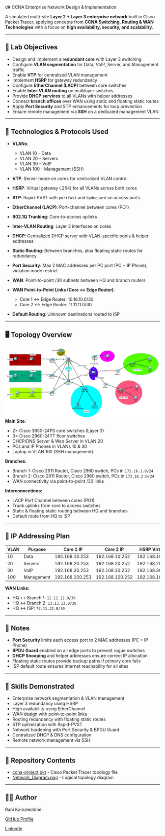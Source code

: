 d# CCNA Enterprise Network Design & Implementation

A simulated multi-site **Layer 2 + Layer 3 enterprise network** built in Cisco Packet Tracer, applying concepts from **CCNA Switching, Routing & WAN Technologies** with a focus on **high availability, security, and scalability**.

---

## 🧠 Lab Objectives

- Design and implement a **redundant core** with Layer 3 switching
- Configure **VLAN segmentation** for Data, VoIP, Server, and Management traffic
- Enable **VTP** for centralized VLAN management
- Implement **HSRP** for gateway redundancy
- Configure **EtherChannel (LACP)** between core switches
- Enable **Inter-VLAN routing** on multilayer switches
- Provide **DHCP services** to all VLANs with helper addresses
- Connect **branch offices** over WAN using static and floating static routes
- Apply **Port Security** and STP enhancements for loop prevention
- Ensure remote management via **SSH** on a dedicated management VLAN

---

## 🧰 Technologies & Protocols Used

- **VLANs**:  
  - VLAN 10 - Data  
  - VLAN 20 - Servers  
  - VLAN 30 - VoIP  
  - VLAN 100 - Management (SSH)  
- **VTP**: Server mode on cores for centralized VLAN control
- **HSRP**: Virtual gateway (.254) for all VLANs across both cores
- **STP**: Rapid-PVST with `portfast` and `bpduguard` on access ports
- **EtherChannel (LACP)**: Port-channel between cores (PO1)
- **802.1Q Trunking**: Core-to-access uplinks
- **Inter-VLAN Routing**: Layer 3 interfaces on cores
- **DHCP**: Centralized DHCP server with VLAN-specific pools & helper addresses
- **Static Routing**: Between branches, plus floating static routes for redundancy
- **Port Security**: Max 2 MAC addresses per PC port (PC + IP Phone), violation mode restrict
- **WAN**: Point-to-point /30 subnets between HQ and branch routers
- **WAN Point-to-Point Links (Core ↔ Edge Router)**:  
  - Core 1 ↔ Edge Router: 10.10.10.0/30  
  - Core 2 ↔ Edge Router: 11.11.11.0/30

- **Default Routing**: Unknown destinations routed to ISP

---

## 🖥️ Topology Overview
![Logical Topology](Network_Diagram.png)
**Main Site:**
- 2× Cisco 3650-24PS core switches (Layer 3)  
- 3× Cisco 2960-24TT floor switches  
- DHCP/DNS Server & Web Server in VLAN 20  
- PCs and IP Phones in VLANs 10 & 30  
- Laptop in VLAN 100 (SSH management)  

**Branches:**
- Branch 1: Cisco 2911 Router, Cisco 2960 switch, PCs in `172.16.1.0/24`
- Branch 2: Cisco 2911 Router, Cisco 2960 switch, PCs in `172.16.2.0/24`
- WAN connectivity via point-to-point /30 links  

**Interconnections:**
- LACP Port Channel between cores (PO1)
- Trunk uplinks from core to access switches
- Static & floating static routing between HQ and branches
- Default route from HQ to ISP

---

## 📜 IP Addressing Plan

| VLAN  | Purpose         | Core 1 IP       | Core 2 IP       | HSRP Virtual IP |
|-------|----------------|-----------------|-----------------|-----------------|
| 10    | Data           | 192.168.10.253  | 192.168.10.252  | 192.168.10.254  |
| 20    | Servers        | 192.168.20.253  | 192.168.20.252  | 192.168.20.254  |
| 30    | VoIP           | 192.168.30.253  | 192.168.30.252  | 192.168.30.254  |
| 100   | Management     | 192.168.100.253 | 192.168.100.252 | 192.168.100.254 |

**WAN Links:**  
- HQ ↔ Branch 1: `12.12.12.0/30`  
- HQ ↔ Branch 2: `13.13.13.0/30`  
- HQ ↔ ISP: `77.11.22.0/30`

---

## 📌 Notes

- **Port Security** limits each access port to 2 MAC addresses (PC + IP Phone)  
- **BPDU Guard** enabled on all edge ports to prevent rogue switches  
- **DHCP Snooping** and helper addresses ensure correct IP allocation  
- Floating static routes provide backup paths if primary core fails  
- ISP default route ensures internet reachability for all sites

---

## 🚀 Skills Demonstrated

- Enterprise network segmentation & VLAN management
- Layer 3 redundancy using HSRP
- High availability using EtherChannel
- WAN design with point-to-point links
- Routing redundancy with floating static routes
- STP optimization with Rapid-PVST
- Network hardening with Port Security & BPDU Guard
- Centralized DHCP & DNS configuration
- Remote network management via SSH

---

## 📂 Repository Contents

- [ccna-project.pkt](ccna-project.pkt) - Cisco Packet Tracer topology file
- [Network_Diagram.png](Network_Diagram.png) - Logical topology diagram

---

## 🧑‍💻 Author

Rani Kamaleddine

[GitHub Profile](https://github.com/0xpynge)

[LinkedIn](https://www.linkedin.com/in/rani-kamaleddine)

